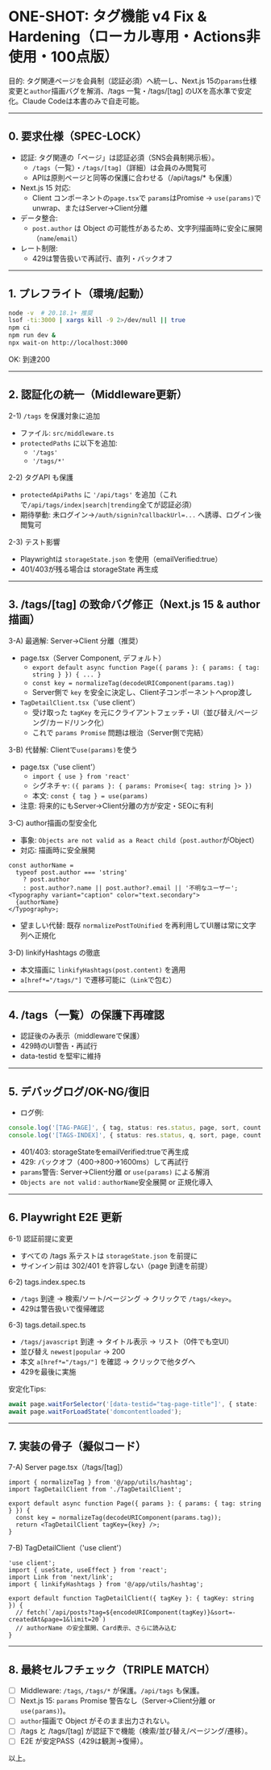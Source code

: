 # ONE-SHOT: タグ機能 v4 Fix & Hardening（ローカル専用・Actions非使用・100点版）

目的: タグ関連ページを会員制（認証必須）へ統一し、Next.js 15の`params`仕様変更と`author`描画バグを解消、/tags 一覧・/tags/[tag] のUXを高水準で安定化。Claude Codeは本書のみで自走可能。

---

## 0. 要求仕様（SPEC-LOCK）

- 認証: タグ関連の「ページ」は認証必須（SNS会員制掲示板）。
  - `/tags`（一覧）・`/tags/[tag]`（詳細）は会員のみ閲覧可
  - APIは原則ページと同等の保護に合わせる（/api/tags/\* も保護）
- Next.js 15 対応:
  - Client コンポーネントの`page.tsx`で `params`はPromise → `use(params)`でunwrap、またはServer→Client分離
- データ整合:
  - `post.author` は Object の可能性があるため、文字列描画時に安全に展開（`name`/`email`）
- レート制限:
  - 429は警告扱いで再試行、直列・バックオフ

---

## 1. プレフライト（環境/起動）

```bash
node -v  # 20.18.1+ 推奨
lsof -ti:3000 | xargs kill -9 2>/dev/null || true
npm ci
npm run dev &
npx wait-on http://localhost:3000
```

OK: 到達200

---

## 2. 認証化の統一（Middleware更新）

2-1) `/tags` を保護対象に追加

- ファイル: `src/middleware.ts`
- `protectedPaths` に以下を追加:
  - `'/tags'`
  - `'/tags/*'`

2-2) タグAPI も保護

- `protectedApiPaths` に `'/api/tags'` を追加（これで`/api/tags/index|search|trending`全てが認証必須）
- 期待挙動: 未ログイン→`/auth/signin?callbackUrl=...` へ誘導、ログイン後閲覧可

2-3) テスト影響

- Playwrightは `storageState.json` を使用（emailVerified:true）
- 401/403が残る場合は storageState 再生成

---

## 3. /tags/[tag] の致命バグ修正（Next.js 15 & author描画）

3-A) 最適解: Server→Client 分離（推奨）

- page.tsx（Server Component, デフォルト）
  - `export default async function Page({ params }: { params: { tag: string } }) { ... }`
  - `const key = normalizeTag(decodeURIComponent(params.tag))`
  - Server側で `key` を安全に決定し、Client子コンポーネントへprop渡し
- `TagDetailClient.tsx`（'use client'）
  - 受け取った `tagKey` を元にクライアントフェッチ・UI（並び替え/ページング/カード/リンク化）
  - これで `params Promise` 問題は根治（Server側で完結）

3-B) 代替解: Clientで`use(params)`を使う

- page.tsx（'use client'）
  - `import { use } from 'react'`
  - シグネチャ: `({ params }: { params: Promise<{ tag: string }> })`
  - 本文: `const { tag } = use(params)`
- 注意: 将来的にもServer→Client分離の方が安定・SEOに有利

3-C) author描画の型安全化

- 事象: `Objects are not valid as a React child`（`post.author`がObject）
- 対応: 描画時に安全展開

```tsx
const authorName =
  typeof post.author === 'string'
    ? post.author
    : post.author?.name || post.author?.email || '不明なユーザー';
<Typography variant="caption" color="text.secondary">
  {authorName}
</Typography>;
```

- 望ましい代替: 既存 `normalizePostToUnified` を再利用してUI層は常に文字列へ正規化

3-D) linkifyHashtags の徹底

- 本文描画に `linkifyHashtags(post.content)` を適用
- `a[href*="/tags/"]` で遷移可能に（`Link`で包む）

---

## 4. /tags（一覧）の保護下再確認

- 認証後のみ表示（middlewareで保護）
- 429時のUI警告・再試行
- data-testid を堅牢に維持

---

## 5. デバッグログ/OK-NG/復旧

- ログ例:

```ts
console.log('[TAG-PAGE]', { tag, status: res.status, page, sort, count: data?.data?.length });
console.log('[TAGS-INDEX]', { status: res.status, q, sort, page, count: data?.data?.length });
```

- 401/403: storageStateをemailVerified:trueで再生成
- 429: バックオフ（400→800→1600ms）して再試行
- `params`警告: Server→Client分離 or `use(params)` による解消
- `Objects are not valid` : `authorName`安全展開 or 正規化導入

---

## 6. Playwright E2E 更新

6-1) 認証前提に変更

- すべての /tags 系テストは `storageState.json` を前提に
- サインイン前は 302/401 を許容しない（page 到達を前提）

6-2) tags.index.spec.ts

- `/tags` 到達 → 検索/ソート/ページング → クリックで `/tags/<key>`。
- 429は警告扱いで復帰確認

6-3) tags.detail.spec.ts

- `/tags/javascript` 到達 → タイトル表示 → リスト（0件でも空UI）
- 並び替え `newest|popular` → 200
- 本文 `a[href*="/tags/"]` を確認 → クリックで他タグへ
- 429を最後に実施

安定化Tips:

```ts
await page.waitForSelector('[data-testid="tag-page-title"]', { state: 'visible' });
await page.waitForLoadState('domcontentloaded');
```

---

## 7. 実装の骨子（擬似コード）

7-A) Server page.tsx（/tags/[tag]）

```tsx
import { normalizeTag } from '@/app/utils/hashtag';
import TagDetailClient from './TagDetailClient';

export default async function Page({ params }: { params: { tag: string } }) {
  const key = normalizeTag(decodeURIComponent(params.tag));
  return <TagDetailClient tagKey={key} />;
}
```

7-B) TagDetailClient（'use client'）

```tsx
'use client';
import { useState, useEffect } from 'react';
import Link from 'next/link';
import { linkifyHashtags } from '@/app/utils/hashtag';

export default function TagDetailClient({ tagKey }: { tagKey: string }) {
  // fetch(`/api/posts?tag=${encodeURIComponent(tagKey)}&sort=-createdAt&page=1&limit=20`)
  // authorName の安全展開、Card表示、さらに読み込む
}
```

---

## 8. 最終セルフチェック（TRIPLE MATCH）

- [ ] Middleware: `/tags`, `/tags/*` が保護。`/api/tags` も保護。
- [ ] Next.js 15: `params` Promise 警告なし（Server→Client分離 or `use(params)`)。
- [ ] `author`描画で Object がそのまま出力されない。
- [ ] /tags と /tags/[tag] が認証下で機能（検索/並び替え/ページング/遷移）。
- [ ] E2E が安定PASS（429は観測→復帰）。

以上。
